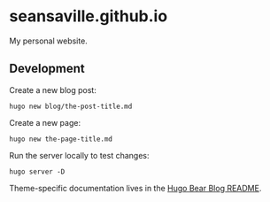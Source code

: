 # seansaville.github.io

My personal website.

## Development

Create a new blog post:

```
hugo new blog/the-post-title.md
```

Create a new page:

```
hugo new the-page-title.md
```

Run the server locally to test changes:

```
hugo server -D
```

Theme-specific documentation lives in the [Hugo Bear Blog README](https://github.com/janraasch/hugo-bearblog).
